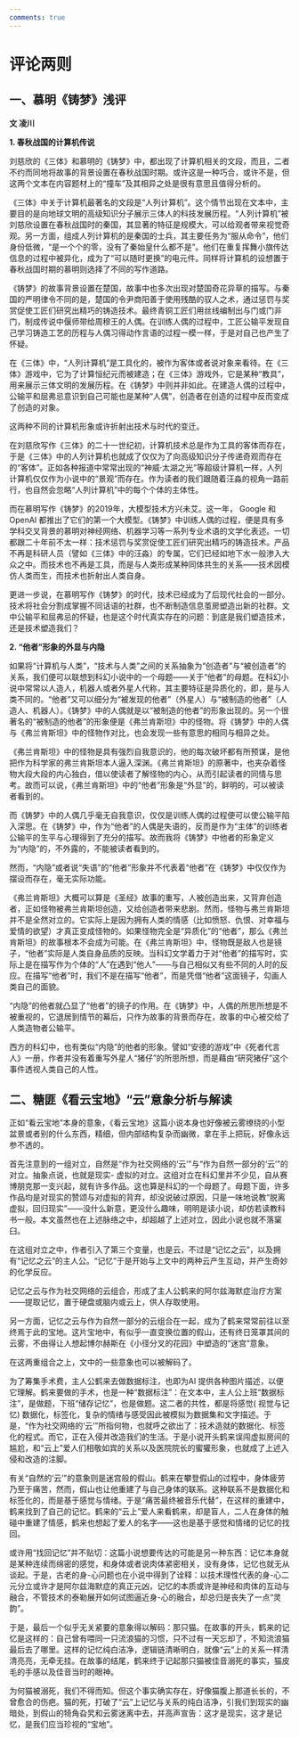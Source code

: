 ```yaml
---
comments: true
---
```

# 评论两则
## 一、慕明《铸梦》浅评

**文 凌川**

**1. 春秋战国的计算机传说**

刘慈欣的《三体》和慕明的《铸梦》中，都出现了计算机相关的文段，而且，二者不约而同地将故事的背景设置在春秋战国时期。或许这是一种巧合，或许不是，但这两个文本在内容题材上的“撞车”及其相异之处是很有意思且值得分析的。

《三体》中关于计算机最著名的文段是“人列计算机”。这个情节出现在文本中，主要目的是向地球文明的高级知识分子展示三体人的科技发展历程。“人列计算机”被刘慈欣设置在春秋战国时的秦国，其显著的特征是规模大，可以给观者带来视觉奇观。另一方面，组成人列计算机的是秦国的士兵，其主要任务为“服从命令”，他们身份低微，“是一个个的零，没有了秦始皇什么都不是”。他们在重复挥舞小旗传达信息的过程中被异化，成为了“可以随时更换”的电元件。同样将计算机的设想置于春秋战国时期的慕明则选择了不同的写作道路。

《铸梦》的故事背景设置在楚国，故事中也多次出现对楚国奇花异草的描写。与秦国的严明律令不同的是，楚国的令尹商阳善于使用残酷的驭人之术，通过惩罚与奖赏促使工匠们研究出精巧的铸造技术。最终青铜工匠们用丝线编制出与门或门非门，制成传说中偃师带给周穆王的人偶。在训练人偶的过程中，工匠公输平发现自己学习铸造工艺的历程与人偶习得动作言语的过程一模一样，于是对自己也产生了怀疑。

在《三体》中，“人列计算机”是工具化的，被作为客体或者说对象来看待。在《三体》游戏中，它为了计算恒纪元而被建造；在《三体》游戏外，它是某种“教具”，用来展示三体文明的发展历程。在《铸梦》中则并非如此。在建造人偶的过程中，公输平和屈弗忌意识到自己可能也是某种“人偶”，创造者在创造的过程中反而变成了创造的对象。

这两种不同的计算机形象或许折射出技术与时代的变迁。

在刘慈欣写作《三体》的二十一世纪初，计算机技术总是作为工具的客体而存在，于是《三体》中的人列计算机也就成了仅仅为了向高级知识分子传递奇观而存在的“客体”。正如各种报道中常常出现的“神威·太湖之光”等超级计算机一样，人列计算机仅仅作为小说中的“景观”而存在。作为读者的我们跟随着汪淼的视角一路前行，也自然会忽略“人列计算机”中的每个个体的主体性。

而在慕明写作《铸梦》的2019年，大模型技术方兴未艾。这一年， Google 和 OpenAI 都推出了它们的第一个大模型。《铸梦》中训练人偶的过程，便是具有多学科交叉背景的慕明对神经网络、机器学习等一系列专业术语的文学化表述。一切都跟二十年前不太一样：技术惩罚与奖赏促使工匠们研究出精巧的铸造技术。产品不再是科研人员（譬如《三体》中的汪淼）的专属，它们已经如地下水一般渗入大众之中。而技术也不再是工具，而是与人类形成某种同体共生的关系——技术因模仿人类而生，而技术也折射出人类自身。

更进一步说，在慕明写作《铸梦》的时代，技术已经成为了后现代社会的一部分。技术将社会分割成掌握不同话语的社群，也不断制造信息茧房塑造出新的社群。文中公输平和屈弗忌的怀疑，也是这个时代真实存在的问题：到底是我们塑造技术，还是技术塑造我们？

**2. “他者”形象的外显与内隐** 

如果将“计算机与人类”，“技术与人类”之间的关系抽象为“创造者”与“被创造者”的关系，我们便可以联想到科幻小说中的一个母题——关于“他者”的母题。在科幻小说中常常以人造人，机器人或者外星人代称，其主要特征是异质化的，即，是与人类不同的。“他者”又可以细分为“被发现的他者”（外星人）与“被制造的他者”（人造人、机器人）。《铸梦》中的人偶就是以“被制造的他者”的形象出现的。另一个很著名的“被制造的他者”的形象便是《弗兰肯斯坦》中的怪物。将《铸梦》中的人偶与《弗兰肯斯坦》中的怪物作对比，也会发现一些有意思的相同与相异之处。

《弗兰肯斯坦》中的怪物是具有强烈自我意识的，他的每次破坏都有所预谋，是他把作为科学家的弗兰肯斯坦本人逼入深渊。《弗兰肯斯坦》的原著中，也夹杂着怪物大段大段的内心独白，借以使读者了解怪物的内心，从而引起读者的同情与思考。故而可以说，《弗兰肯斯坦》中的“他者”形象是“外显”的，鲜明的，可以被读者看到的。

而《铸梦》中的人偶几乎毫无自我意识，仅仅是训练人偶的过程便可以使公输平陷入深思。在《铸梦》中，作为“他者”的人偶是失语的，反而是作为“主体”的训练者公输平的生平与心理得到了充分的描写。故而我将《铸梦》中他者的形象定义为“内隐”的，不外露的，不能被读者看到的。

然而，“内隐”或者说“失语”的“他者”形象并不代表着“他者”在《铸梦》中仅仅作为摆设而存在，毫无实际功能。

《弗兰肯斯坦》大概可以算是《圣经》故事的重写，人被创造出来，又背弃创造者，正如怪物被弗兰肯斯坦创造，又给创造者带来悲剧。然而，怪物与弗兰肯斯坦并不是全然对立的。它实际上是因为拥有人类的情感（比如愤怒、仇恨、对幸福与爱情的欲望）才真正变成怪物的。如果怪物完全是“异质化”的“他者”，那么《弗兰肯斯坦》的故事根本不会成为可能。在《弗兰肯斯坦》中，怪物既是敌人也是镜子，“他者”实际是人类自身品质的反映。当科幻文学着力于对“他者”的描写时，实际上是在描写作为个体的“人”在遇到“他人”——与自己相似又有些不同的人时的反应。在描写“他者”时，我们不是在描写“他者”，而是凭借“他者”这面镜子，勾画人类自己的面貌。

“内隐”的他者就凸显了“他者”的镜子的作用。在《铸梦》中，人偶的所思所想是不被重视的，它退居到情节的幕后，只作为故事的背景而存在，故事的中心被交给了人类造物者公输平。

西方的科幻中，也有类似“内隐”的他者的形象。譬如“安德的游戏”中《死者代言人》一册，作者并没有着重写外星人“猪仔”的所思所想，而是藉由“研究猪仔”这个事件透视人类自己的人性。

## 二、糖匪《看云宝地》“云”意象分析与解读

正如“看云宝地”本身的意象，《看云宝地》这篇小说本身也好像被云雾缭绕的小型盆景或者别的什么东西，精细，但内部结构复杂而幽微，拿在手上把玩，好像永远参不透的。

首先注意到的一组对立，自然是“作为社交网络的‘云’”与“作为自然一部分的‘云’”的对立。抽象点说，也就是现实- 虚拟的对立。这组对立在科幻里并不少见，自从赛博朋克那一支兴起，就有许多作品。这也算是科幻的一个母题了。母题下面，许多作品均是对现实的赞颂与对虚拟的背弃，却没说破过原因，只是一味地说教“脱离虚拟，回归现实”——没什么新意，更没什么趣味，明明是读小说，却仿若读教科书一般。本文虽然也在上述脉络之中，却超越了上述对立，因此小说也就不落窠臼。

在这组对立之中，作者引入了第三个变量，也是云，不过是“记忆之云”，以及拥有“记忆之云”的主人公。“记忆”于是开始与上文中的两种云产生互动，并产生奇妙的化学反应。

记忆之云与作为社交网络的云组合，形成了主人公鹤来的阿尔兹海默症治疗方案——提取记忆，置于硬盘或脑内或云上，供人存取使用。

另一方面，记忆之云与作为自然一部分的云组合在一起，成为了鹤来常常前往以至终焉于此的宝地。这片宝地中，有似乎一直变换位置的假山，还有终日笼罩其间的云雾，不由得让人想起博尔赫斯在《小径分叉的花园》中塑造的“迷宫”意象。

在这两重组合之上，文中的一些意象也可以被解码了。

为了筹集手术费，主人公鹤来去做数据标注，也即为AI 提供各种图片描述，以便它理解。鹤来要做的手术，也是一种“数据标注”：在文本中，主人公上班“数据标注”，是做题，下班“储存记忆”，也是做题。这二者的共性，都是将感觉( 视觉与记忆) 数据化，标签化，复杂的情绪与感受因此被模拟为数据集和文字描述。于是，“作为社交网络的‘云’”所指何物，也就呼之欲出了：技术造就的数据化、标签化的程式。而它，正在入侵并改造我们的生活。于是小说开头鹤来误闯虚拟房间的尴尬，和“云上”爱人们相敬如宾的关系以及医院院长的蜜獾形象，也就成了上述入侵和改造的注脚。

有关“自然的‘云’”的意象则是迷宫般的假山。鹤来在攀登假山的过程中，身体疲劳乃至于痛苦，然而，假山也让他重建了与自己身体的联系。这种联系不是数据化和标签化的，而是基于感觉与情绪。于是“痛苦最终被音乐代替”，在这样的重建中，鹤来找到了自己的记忆。鹤来的“云上”爱人来看鹤来，却是盲人，二人在身体的触碰中重建了情感，鹤来也想起了爱人的名字——这也是基于感觉和情绪的记忆的找回。

或许用“找回记忆”并不贴切：这篇小说想要传达的可能是另一种东西：记忆本身就是某种连续而绵密的感觉，和身体或者说肉体紧密相关，没有身体，记忆也就无从谈起。于是，古老的身-心问题也在小说中得到了诠释：以技术理性代表的身-心二元分立或许才是阿尔兹海默症的真正元凶，记忆的本质或许是神经和肉体的互动与融合，不管技术的泰勒展开如何试图逼近身-心的融合，却总归是丧失了一点“灵韵”。

于是，最后一个似乎无关紧要的意象得以解码：那只猫。在故事的开头，鹤来的记忆是这样的：自己曾有喂同一只流浪猫的习惯，只不过有一天忘却了，不知流浪猫最后去了哪里。这样的记忆纯白洁净，逻辑链清晰明白，就像“云”上的关系一样清清亮亮，无牵无挂。在故事的结尾，鹤来终于记起那只猫被佳音溺死的事实，猫皮毛的手感以及佳音当时的眼神。

为何猫被溺死，我们不得而知。但这个事实确实存在，好像猫腹上那道长长的，不曾愈合的伤疤。猫的死，打破了“云”上记忆与关系的纯白洁净，引我们到现实的幽暗处，到假山的犄角旮旯和云雾迷离中去，并高声宣告：这才是现实，这才是记忆，是我们应当珍视的“宝地”。
